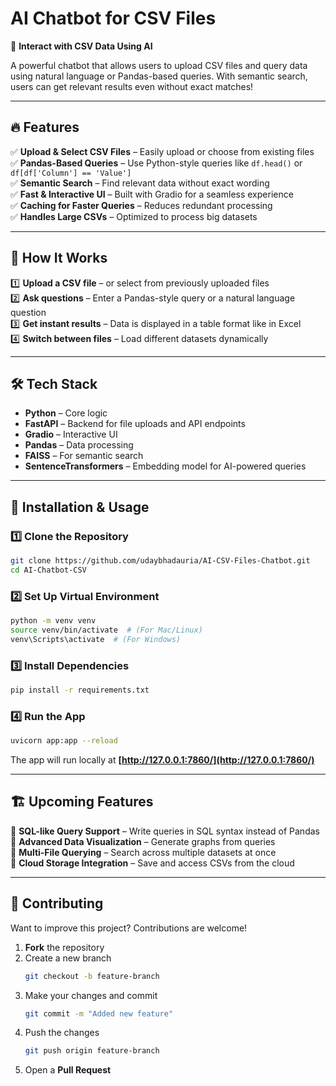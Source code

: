 # AI Chatbot for CSV Files

🚀 **Interact with CSV Data Using AI**

A powerful chatbot that allows users to upload CSV files and query data using natural language or Pandas-based queries. With semantic search, users can get relevant results even without exact matches!

---

## 🔥 Features

✅ **Upload & Select CSV Files** – Easily upload or choose from existing files  
✅ **Pandas-Based Queries** – Use Python-style queries like `df.head()` or `df[df['Column'] == 'Value']`  
✅ **Semantic Search** – Find relevant data without exact wording  
✅ **Fast & Interactive UI** – Built with Gradio for a seamless experience  
✅ **Caching for Faster Queries** – Reduces redundant processing  
✅ **Handles Large CSVs** – Optimized to process big datasets  

---

## 🎯 How It Works

1️⃣ **Upload a CSV file** – or select from previously uploaded files  
2️⃣ **Ask questions** – Enter a Pandas-style query or a natural language question  
3️⃣ **Get instant results** – Data is displayed in a table format like in Excel  
4️⃣ **Switch between files** – Load different datasets dynamically  

---

## 🛠️ Tech Stack

- **Python** – Core logic  
- **FastAPI** – Backend for file uploads and API endpoints  
- **Gradio** – Interactive UI  
- **Pandas** – Data processing  
- **FAISS** – For semantic search  
- **SentenceTransformers** – Embedding model for AI-powered queries  

---

## 🚀 Installation & Usage

### 1️⃣ Clone the Repository
```bash
git clone https://github.com/udaybhadauria/AI-CSV-Files-Chatbot.git
cd AI-Chatbot-CSV
```

### 2️⃣ Set Up Virtual Environment
```bash
python -m venv venv
source venv/bin/activate  # (For Mac/Linux)
venv\Scripts\activate  # (For Windows)
```

### 3️⃣ Install Dependencies
```bash
pip install -r requirements.txt
```

### 4️⃣ Run the App
```bash
uvicorn app:app --reload
```

The app will run locally at **[http://127.0.0.1:7860/](http://127.0.0.1:7860/)**

---

## 🏗️ Upcoming Features

🚀 **SQL-like Query Support** – Write queries in SQL syntax instead of Pandas  
🚀 **Advanced Data Visualization** – Generate graphs from queries  
🚀 **Multi-File Querying** – Search across multiple datasets at once  
🚀 **Cloud Storage Integration** – Save and access CSVs from the cloud  

---

## 🤝 Contributing

Want to improve this project? Contributions are welcome!

1. **Fork** the repository  
2. Create a new branch  
   ```bash
   git checkout -b feature-branch
   ```
3. Make your changes and commit  
   ```bash
   git commit -m "Added new feature"
   ```
4. Push the changes  
   ```bash
   git push origin feature-branch
   ```
5. Open a **Pull Request**  
